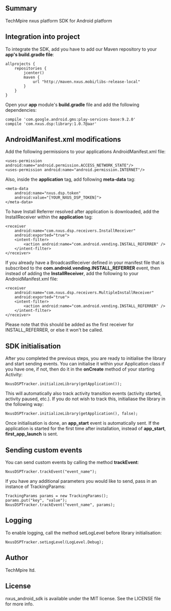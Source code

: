 ## Summary
TechMpire nxus platform SDK for Android platform

## Integration into project
To integrate the SDK, add you have to add our Maven repository to your <b>app's build.gradle file</b>:
```
allprojects {
	repositories {
		jcenter()
        maven {
            url "http://maven.nxus.mobi/libs-release-local"
        }
    }
}
```

Open your <b>app</b> module's <b>build.gradle</b> file and add the following dependencies:
```
compile 'com.google.android.gms:play-services-base:9.2.0'
compile 'com.nxus.dsp:library:1.0.7@aar'
```

## AndroidManifest.xml modifications
Add the following permissions to your applications AndroidManifest.xml file:
```
<uses-permission android:name="android.permission.ACCESS_NETWORK_STATE"/>
<uses-permission android:name="android.permission.INTERNET"/>
```

Also, inside the <b>application</b> tag, add following <b>meta-data</b> tag:
```
<meta-data 
	android:name="nxus.dsp.token"
	android:value="[YOUR_NXUS_DSP_TOKEN]">
</meta-data>
```

To have Install Referrer resolved after application is downloaded, add the InstallReceiver within the <b>application</b> tag:
```
<receiver
	android:name="com.nxus.dsp.receivers.InstallReceiver"
	android:exported="true">
	<intent-filter>
		<action android:name="com.android.vending.INSTALL_REFERRER" />
	</intent-filter>
</receiver>
```

If you already have a BroadcastReceiver defined in your manifest file that is subscribed to the <b>com.android.vending.INSTALL_REFERRER</b> event, then instead of adding the <b>InstallReceiver</b>, add the following to your AndroidManifest.xml file:
```
<receiver 
	android:name="com.nxus.dsp.receivers.MultipleInstallReceiver"
	android:exported="true">
	<intent-filter>
		<action android:name="com.android.vending.INSTALL_REFERRER" />
	</intent-filter>
</receiver>
```

Please note that this should be added as the first receiver for INSTALL_REFERRER, or else it won't be called.

## SDK initialisation
After you completed the previous steps, you are ready to initialise the library and start sending events.
You can initialise it within your Application class if you have one, if not, then do it in the <b>onCreate</b> method of your starting Activity:
```
NxusDSPTracker.initializeLibrary(getApplication());
```
This will automatically also track activity transition events (activity started, activity paused, etc.). If you do not wish to track this, initialiase the library in the following way:
```
NxusDSPTracker.initializeLibrary(getApplication(), false);
```

Once initialisation is done, an <b>app_start</b> event is automatically sent. If the application is started for the first time after installation, instead of <b>app_start</b>, <b>first_app_launch</b> is sent.

## Sending custom events
You can send custom events by calling the method <b>trackEvent</b>:
```
NxusDSPTracker.trackEvent("event_name");
```

If you have any additional parameters you would like to send, pass in an instance of TrackingParams:
```
TrackingParams params = new TrackingParams();
params.put("key", "value");
NxusDSPTracker.trackEvent("event_name", params);
```

## Logging
To enable logging, call the method setLogLevel before library initialisation:
```
NxusDSPTracker.setLogLevel(LogLevel.Debug);
```

## Author

TechMpire ltd.

## License

nxus_android_sdk is available under the MIT license. See the LICENSE file for more info.
